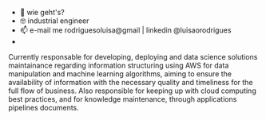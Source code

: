 - 👋 wie geht's?
- :nerd_face: industrial engineer 
- 📫 e-mail me rodriguesoluisa@gmail | linkedin @luisaorodrigues
- 

Currently responsable for developing, deploying and data science solutions maintainance regarding information structuring using AWS for data manipulation and machine learning algorithms, aiming to ensure the availability of information with the necessary quality and timeliness for the full flow of business. Also responsible for keeping up with cloud computing best practices, and for knowledge maintenance, through applications pipelines documents.

<!---
luisarodriguees/luisarodriguees is a ✨ special ✨ repository because its `README.md` (this file) appears on your GitHub profile.
You can click the Preview link to take a look at your changes.
--->
